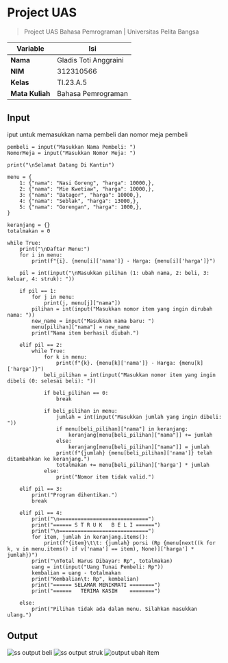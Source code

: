 # Project UAS
>Project UAS Bahasa Pemrograman | Universitas Pelita Bangsa

| Variable | Isi |
| -------- | --- |
| **Nama** | Gladis Toti Anggraini |
| **NIM** | 312310566 |
| **Kelas** | TI.23.A.5 |
| **Mata Kuliah** | Bahasa Pemrograman |

## Input

iput untuk memasukkan nama pembeli dan nomor meja pembeli
``````
pembeli = input("Masukkan Nama Pembeli: ")
NomorMeja = input("Masukkan Nomor Meja: ")
``````


``````
print("\nSelamat Datang Di Kantin")

menu = {
    1: {"nama": "Nasi Goreng", "harga": 10000,},
    2: {"nama": "Mie Kwetiaw", "harga": 10000,},
    3: {"nama": "Batagor", "harga": 10000,},
    4: {"nama": "Seblak", "harga": 13000,},
    5: {"nama": "Gorengan", "harga": 1000,},
}

keranjang = {}
totalmakan = 0

while True:
    print("\nDaftar Menu:")
    for i in menu:
        print(f"{i}. {menu[i]['nama']} - Harga: {menu[i]['harga']}")

    pil = int(input("\nMasukkan pilihan (1: ubah nama, 2: beli, 3: keluar, 4: struk): "))

    if pil == 1:
        for j in menu:
            print(j, menu[j]["nama"])
        pilihan = int(input("Masukkan nomor item yang ingin dirubah nama: "))
        new_name = input("Masukkan nama baru: ")
        menu[pilihan]["nama"] = new_name
        print("Nama item berhasil diubah.")

    elif pil == 2:
        while True:
            for k in menu:
                print(f"{k}. {menu[k]['nama']} - Harga: {menu[k]['harga']}")
            beli_pilihan = int(input("Masukkan nomor item yang ingin dibeli (0: selesai beli): "))
            
            if beli_pilihan == 0:
                break
                
            if beli_pilihan in menu:
                jumlah = int(input("Masukkan jumlah yang ingin dibeli: "))
                if menu[beli_pilihan]["nama"] in keranjang:
                    keranjang[menu[beli_pilihan]["nama"]] += jumlah
                else:
                    keranjang[menu[beli_pilihan]["nama"]] = jumlah
                print(f"{jumlah} {menu[beli_pilihan]['nama']} telah ditambahkan ke keranjang.")
                totalmakan += menu[beli_pilihan]['harga'] * jumlah
            else:
                print("Nomor item tidak valid.")

    elif pil == 3:
        print("Program dihentikan.")
        break

    elif pil == 4:
        print("\n=============================")
        print("====== S T R U K   B E L I ======")
        print("\n=============================")
        for item, jumlah in keranjang.items():
            print(f"{item}\t\t: {jumlah} porsi (Rp {menu[next((k for k, v in menu.items() if v['nama'] == item), None)]['harga'] * jumlah})")
        print("\nTotal Harus Dibayar: Rp", totalmakan)
        uang = int(input("Uang Tunai Pembeli: Rp"))
        kembalian = uang - totalmakan
        print("Kembalian\t: Rp", kembalian)
        print("====== SELAMAR MENIKMATI ========")
        print("======   TERIMA KASIH    ========")

    else:
        print("Pilihan tidak ada dalam menu. Silahkan masukkan ulang.")
``````

## Output
![ss output beli](https://github.com/Gladis32/ProjectUAS/assets/148181064/8e4c489c-eca9-42d8-887d-5d663bb2c446)
![ss output struk](https://github.com/Gladis32/ProjectUAS/assets/148181064/c2ad98f2-033b-4e82-b530-5b748190369e)
![output ubah item](https://github.com/Gladis32/ProjectUAS/assets/148181064/31c168d7-1bc1-43c3-9f6e-ab274c1eef73)






